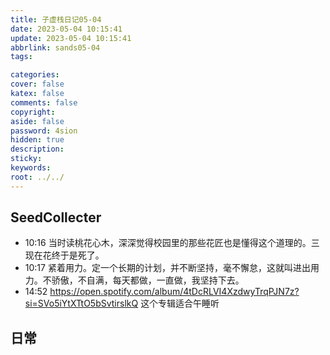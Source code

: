 ```yaml
---
title: 子虚栈日记05-04
date: 2023-05-04 10:15:41
update: 2023-05-04 10:15:41
abbrlink: sands05-04
tags:

categories:
cover: false
katex: false
comments: false
copyright:
aside: false
password: 4sion
hidden: true
description: 
sticky: 
keywords:
root: ../../
---
```


## SeedCollecter
- 10:16 当时读桃花心木，深深觉得校园里的那些花匠也是懂得这个道理的。三现在花终于是死了。
- 10:17 紧着用力。定一个长期的计划，并不断坚持，毫不懈怠，这就叫进出用力。不骄傲，不自满，每天都做，一直做，我坚持下去。
- 14:52 https://open.spotify.com/album/4tDcRLVI4XzdwyTrqPJN7z?si=SVo5iYtXTtO5bSvtirslkQ 这个专辑适合午睡听


## 日常